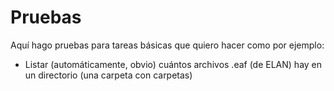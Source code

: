 # Pruebas
Aquí hago pruebas para tareas básicas que quiero hacer como por ejemplo:
+ Listar (automáticamente, obvio) cuántos archivos .eaf (de ELAN) hay en un directorio (una carpeta con carpetas)
